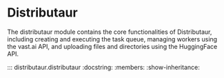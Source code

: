 # Distributaur

The distributaur module contains the core functionalities of Distributaur, including creating and executing the task queue, managing workers using the vast.ai API, and uploading files and directories using the HuggingFace API.

::: distributaur.distributaur
    :docstring:
    :members:
    :show-inheritance: